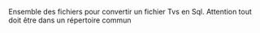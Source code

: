 Ensemble des fichiers pour convertir un fichier Tvs en Sql. Attention tout doit être dans un répertoire commun
